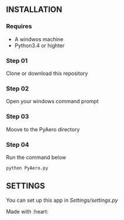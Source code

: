 ## INSTALLATION

### Requires
<ul>
	<li>A windwos machine</li>
	<li>Python3.4 or highter</li>
</ul>

### Step 01

Clone or download this repository

### Step 02

Open your windows command prompt

### Step 03

Moove to the PyAero directory

### Step 04

Run the command below

```
python PyAero.py
```

## SETTINGS

You can set up this app in *Settings/settings.py*

<p class="center">
Made with :heart:
</p>
